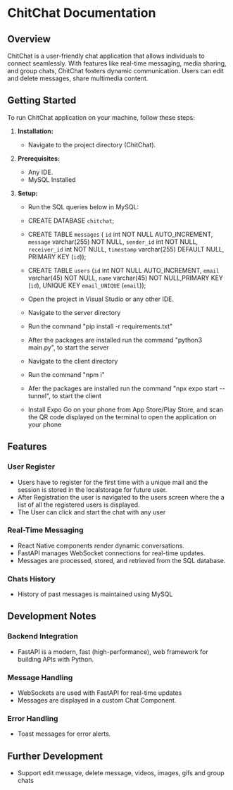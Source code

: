 # ChitChat Documentation

## Overview

ChitChat is a user-friendly chat application that allows individuals to connect seamlessly. With features like real-time messaging, media sharing, and group chats, ChitChat fosters dynamic communication. Users can edit and delete messages, share multimedia content.

## Getting Started

To run ChitChat application on your machine, follow these steps:

1. **Installation:**
    - Navigate to the project directory (ChitChat).

2. **Prerequisites:**
    - Any IDE.
    - MySQL Installed

3. **Setup:**
    - Run the SQL queries below in MySQL:
    - CREATE DATABASE `chitchat`;
    - CREATE TABLE `messages` ( `id` int NOT NULL AUTO_INCREMENT, `message` varchar(255) NOT NULL, `sender_id` int NOT NULL, `receiver_id` int NOT NULL, `timestamp` varchar(255) DEFAULT NULL, PRIMARY KEY (`id`));
    - CREATE TABLE `users` (`id` int NOT NULL AUTO_INCREMENT, `email` varchar(45) NOT NULL, `name` varchar(45) NOT NULL,PRIMARY KEY (`id`), UNIQUE KEY `email_UNIQUE` (`email`));

    - Open the project in Visual Studio or any other IDE.

    - Navigate to the server directory
    - Run the command "pip install -r requirements.txt"
    - After the packages are installed run the command "python3 main.py", to start the server

    - Navigate to the client directory
    - Run the command "npm i"
    - Afer the packages are installed run the command "npx expo start --tunnel", to start the client
    - Install Expo Go on your phone from App Store/Play Store, and scan the QR code displayed on the terminal to open the application on your phone
    

## Features

### User Register

- Users have to register for the first time with a unique mail and the session is stored in the localstorage for future user.
- After Registration the user is navigated to the users screen where the a list of all the registered users is displayed.
- The User can click and start the chat with any user

### Real-Time Messaging

 - React Native components render dynamic conversations. 
 - FastAPI manages WebSocket connections for real-time updates. 
 - Messages are processed, stored, and retrieved from the SQL database.

### Chats History

- History of past messages is maintained using MySQL


## Development Notes

### Backend Integration

- FastAPI is a modern, fast (high-performance), web framework for building APIs with Python.

### Message Handling

- WebSockets are used with FastAPI for real-time updates
- Messages are displayed in a custom Chat Component.

### Error Handling

- Toast messages for error alerts.

## Further Development

- Support edit message, delete message, videos, images, gifs and group chats 